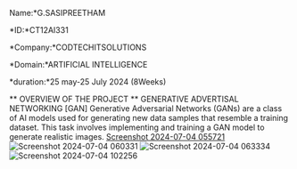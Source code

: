 Name:*G.SASIPREETHAM

*ID:*CT12AI331

*Company:*CODTECHITSOLUTIONS

*Domain:*ARTIFICIAL INTELLIGENCE

*duration:*25 may-25 July 2024 (8Weeks)

** OVERVIEW OF THE PROJECT **
GENERATIVE ADVERTISAL NETWORKING [GAN]
Generative Adversarial Networks (GANs) are a class of AI models
used for generating new data samples that resemble a training
dataset. This task involves implementing and training a GAN
model to generate realistic images.
[Screenshot 2024-07-04 055721](https://github.com/sasi-AI-prog/COD-TECH-TASK-1/assets/174678147/897d41ad-b93c-4c13-bedb-b058f540d9dd)
![Screenshot 2024-07-04 060331](https://github.com/sasi-AI-prog/COD-TECH-TASK-1/assets/174678147/b7501e1c-89c7-48d4-9396-5b6d6347fd6b)
![Screenshot 2024-07-04 063334](https://github.com/sasi-AI-prog/COD-TECH-TASK-1/assets/174678147/acbadf1a-7685-410b-bcb9-f6ab825f6aa1)
![Screenshot 2024-07-04 102256](https://github.com/sasi-AI-prog/COD-TECH-TASK-1/assets/174678147/bf96c33f-d3cb-42f2-8c87-a99cfabcba46)

